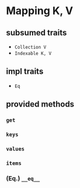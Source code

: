 # Mapping K, V

## subsumed traits

* `Collection V`
* `Indexable K, V`

## impl traits

* `Eq`

## provided methods

### `get`

### `keys`

### `values`

### `items`

### (Eq.) `__eq__`
